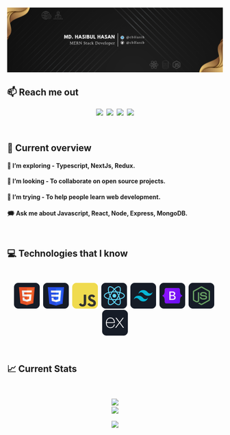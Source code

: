 ![I am a Junior Front-end developer. ](https://github.com/cbhasib/cbhasib/blob/main/images/githubcover.png)

## :mailbox: Reach me out

<p align="center">
<a href="https://www.linkedin.com/in/cbHasib/"><img src="https://img.shields.io/badge/LinkedIn-blue?style=for-the-badge&logo=linkedin&logoColor=white"></a>&nbsp;&nbsp;<a href="https://www.facebook.com/cbHasib"><img src="https://img.shields.io/badge/Facebook-1877F2?style=for-the-badge&logo=facebook&logoColor=white"></a>&nbsp;&nbsp;<a href="https://twitter.com/cbHasib"><img src="https://img.shields.io/badge/Twitter-1DA1F2?style=for-the-badge&logo=twitter&logoColor=white"></a>&nbsp;&nbsp;<a href="mailto:hasibul.hasan2905@gmail.com"><img src="https://img.shields.io/badge/Gmail-D14836?style=for-the-badge&logo=gmail&logoColor=white"></a></p><br/>

## :eyes: Current overview

#### 🌱 I’m exploring - Typescript, NextJs, Redux.

#### 👯 I’m looking - To collaborate on open source projects.

#### 🤔 I’m trying - To help people learn web development.

#### 🗯️ Ask me about Javascript, React, Node, Express, MongoDB.

<br />

## :computer: Technologies that I know

<br>
<p height="80%" align="center">
<img src="https://github.com/cbhasib/cbhasib/blob/main/images/icons/HTML.png"/>&nbsp;
<img src="https://github.com/cbhasib/cbhasib/blob/main/images/icons/css.png"/>&nbsp;
<img src="https://github.com/cbhasib/cbhasib/blob/main/images/icons/JavaScript.png"/>&nbsp;
<img src="https://github.com/cbhasib/cbhasib/blob/main/images/icons/react.png"/>&nbsp;
<img src="https://github.com/cbhasib/cbhasib/blob/main/images/icons/tailwind.png"/>&nbsp;
<img src="https://github.com/cbhasib/cbhasib/blob/main/images/icons/Bootsrap.png"/>&nbsp;
<img src="https://github.com/cbhasib/cbhasib/blob/main/images/icons/node.png"/>&nbsp;
<img src="https://github.com/cbhasib/cbhasib/blob/main/images/icons/express.png"/>
</p><br/>

## :chart_with_upwards_trend: Current Stats

<br />
<p align="center">
  <img width="60%" src="https://github-readme-streak-stats.herokuapp.com/?user=cbhasib&background=0D1117&sideNums=FFFFFF&sideLabels=9A9A9A&currStreakNum=FB8C00&dates=6E6E6E" /> <br/>
  <img width="40%" src="https://github-readme-stats.vercel.app/api/top-langs/?username=cbHasib&theme=radical&hide_border=false&include_all_commits=false&count_private=false&layout=compact" />
</p>
<p align="center">
  <img src="https://komarev.com/ghpvc/?username=cbHasib&label=Visitors+Count&color=brightgreen" />
</p>
